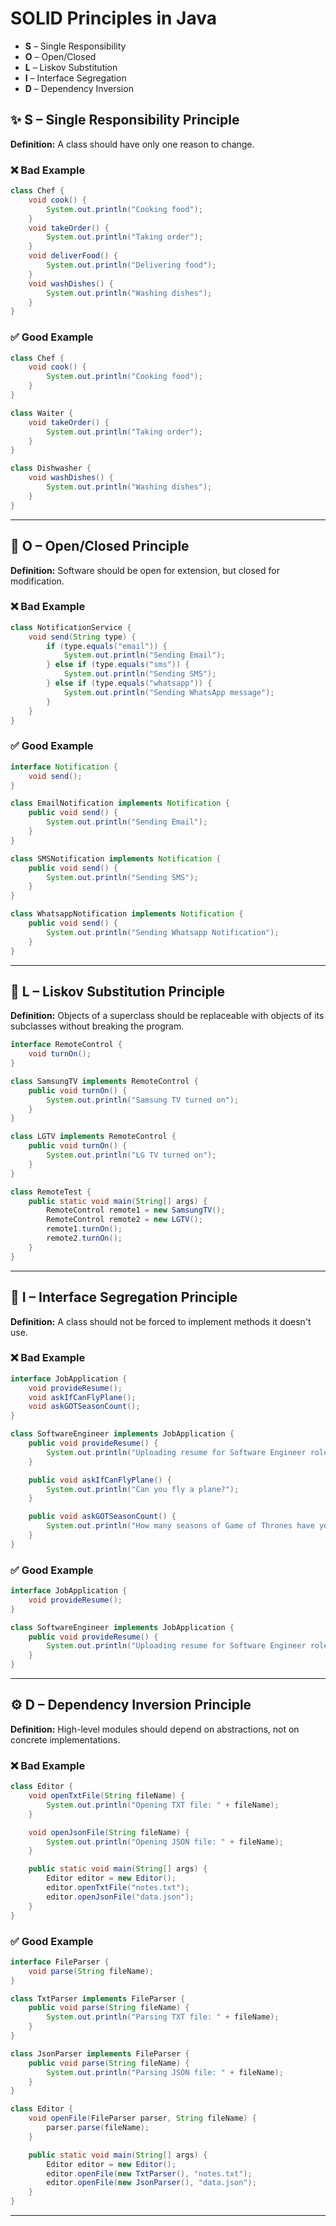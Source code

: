 
# SOLID Principles in Java

- **S** – Single Responsibility  
- **O** – Open/Closed  
- **L** – Liskov Substitution  
- **I** – Interface Segregation  
- **D** – Dependency Inversion

## ✨ S – Single Responsibility Principle

**Definition:** A class should have only one reason to change.

### ❌ Bad Example
```java
class Chef {
    void cook() {
        System.out.println("Cooking food");
    }
    void takeOrder() {
        System.out.println("Taking order");
    }
    void deliverFood() {
        System.out.println("Delivering food");
    }
    void washDishes() {
        System.out.println("Washing dishes");
    }
}
```

### ✅ Good Example
```java
class Chef {
    void cook() {
        System.out.println("Cooking food");
    }
}

class Waiter {
    void takeOrder() {
        System.out.println("Taking order");
    }
}

class Dishwasher {
    void washDishes() {
        System.out.println("Washing dishes");
    }
}
```

---

## 🔐 O – Open/Closed Principle

**Definition:** Software should be open for extension, but closed for modification.

### ❌ Bad Example
```java
class NotificationService {
    void send(String type) {
        if (type.equals("email")) {
            System.out.println("Sending Email");
        } else if (type.equals("sms")) {
            System.out.println("Sending SMS");
        } else if (type.equals("whatsapp")) {
            System.out.println("Sending WhatsApp message");
        }
    }
}
```

### ✅ Good Example
```java
interface Notification {
    void send();
}

class EmailNotification implements Notification {
    public void send() {
        System.out.println("Sending Email");
    }
}

class SMSNotification implements Notification {
    public void send() {
        System.out.println("Sending SMS");
    }
}

class WhatsappNotification implements Notification {
    public void send() {
        System.out.println("Sending Whatsapp Notification");
    }
}
```

---

## 📍 L – Liskov Substitution Principle

**Definition:** Objects of a superclass should be replaceable with objects of its subclasses without breaking the program.

```java
interface RemoteControl {
    void turnOn();
}

class SamsungTV implements RemoteControl {
    public void turnOn() {
        System.out.println("Samsung TV turned on");
    }
}

class LGTV implements RemoteControl {
    public void turnOn() {
        System.out.println("LG TV turned on");
    }
}

class RemoteTest {
    public static void main(String[] args) {
        RemoteControl remote1 = new SamsungTV();
        RemoteControl remote2 = new LGTV();
        remote1.turnOn();
        remote2.turnOn();
    }
}
```

---

## 🔌 I – Interface Segregation Principle

**Definition:** A class should not be forced to implement methods it doesn't use.

### ❌ Bad Example
```java
interface JobApplication {
    void provideResume();
    void askIfCanFlyPlane();
    void askGOTSeasonCount();
}

class SoftwareEngineer implements JobApplication {
    public void provideResume() {
        System.out.println("Uploading resume for Software Engineer role.");
    }

    public void askIfCanFlyPlane() {
        System.out.println("Can you fly a plane?");
    }

    public void askGOTSeasonCount() {
        System.out.println("How many seasons of Game of Thrones have you watched?");
    }
}
```

### ✅ Good Example
```java
interface JobApplication {
    void provideResume();
}

class SoftwareEngineer implements JobApplication {
    public void provideResume() {
        System.out.println("Uploading resume for Software Engineer role.");
    }
}
```

---

## ⚙️ D – Dependency Inversion Principle

**Definition:** High-level modules should depend on abstractions, not on concrete implementations.

### ❌ Bad Example
```java
class Editor {
    void openTxtFile(String fileName) {
        System.out.println("Opening TXT file: " + fileName);
    }

    void openJsonFile(String fileName) {
        System.out.println("Opening JSON file: " + fileName);
    }

    public static void main(String[] args) {
        Editor editor = new Editor();
        editor.openTxtFile("notes.txt");
        editor.openJsonFile("data.json");
    }
}
```

### ✅ Good Example
```java
interface FileParser {
    void parse(String fileName);
}

class TxtParser implements FileParser {
    public void parse(String fileName) {
        System.out.println("Parsing TXT file: " + fileName);
    }
}

class JsonParser implements FileParser {
    public void parse(String fileName) {
        System.out.println("Parsing JSON file: " + fileName);
    }
}

class Editor {
    void openFile(FileParser parser, String fileName) {
        parser.parse(fileName);
    }

    public static void main(String[] args) {
        Editor editor = new Editor();
        editor.openFile(new TxtParser(), "notes.txt");
        editor.openFile(new JsonParser(), "data.json");
    }
}
```

---
